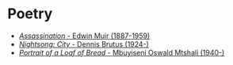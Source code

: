 # Poetry

- [*Assassination* - Edwin Muir (1887-1959)](/english/poetry/assassination)
- [*Nightsong: City* - Dennis Brutus (1924-)](/english/poetry/nightsong-city)
- [*Portrait of a Loaf of Bread* - Mbuyiseni Oswald Mtshali (1940-)](/english/poetry/portrait-of-a-loaf-of-bread)
